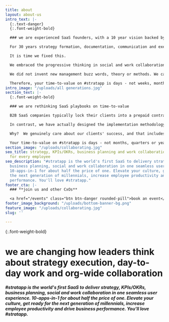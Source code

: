 ```yaml
---
title: about
layout: about-us
intro_text: |-
  {:.text-danger}
  {:.font-weight-bold}

  ### we are experienced SaaS founders, with a 10 year vision backed by investors who are market leaders

  For 30 years strategy formation, documentation, communication and execution has been flawed. The age old paradigms of static documents and top down control are holding us back. It is a global problem, affecting most organizations regardless of size, sector, culture or country.

  It is time we fixed this.

  We embraced the progressive thinking in social and work collaboration tech of the last 11 years, to create a seamless experience for executing both strategy and day-to-day work, in one place.

  We did not invent new management buzz words, theory or methods. We carefully designed #stratapp around what you already know.

  Therefore, your time-to-value on #stratapp is days - not weeks, months or quarters.
intro_image: "/uploads/all generations.jpg"
section_text: |-
  {:.font-weight-bold}

  ### we are rethinking SaaS playbooks on time-to-value

  B2B SaaS companies typically lock their clients into a prepaid contract, then leave the clients to figure out implementation by themselves; putting forward a list of 'preferred partners' who offer different advice, methodologies, resources and pricing.

  In contrast, we have actually designed the implementation methodology for our partners AND we have prescribed reasonable cost budgets for each and every step.

  Why?  We genuinely care about our clients' success, and that includes removing the stress, hassle and unforseen costs of implementation.

  Your time-to-value on #stratapp is days - not months, quarters or years.
section_image: "/uploads/collaborating.jpg"
seo_title: strategy, KPIs/OKRs, business planning and work collaboration software,
  for every employee
seo_description: "#stratapp is the world's first SaaS to delivery strategy, KPIs/OKRs,
  business planning, social and work collaboration in one seamless user experience.
  10-apps-in-1 for about half the price of one. Elevate your culture, get ready for
  the next generation of millennials, increase employee productivity and drive business
  performance. You'll love #stratapp."
footer_cta: |-
  ### **join us and other CxOs**

  <a href="/events" class="btn btn-danger rounded-pill">book an event</a>
footer_image_background: "/uploads/bottom-banner-bg.png"
feature_image: "/uploads/collaborating.jpg"
slug: ''

---
```

{:.font-weight-bold}

# we are changing how leaders think about strategy execution, day-to-day work and org-wide collaboration

##### #stratapp is the world's first SaaS to deliver strategy, KPIs/OKRs, business planning, social and work collaboration in one seamless user experience. 10-apps-in-1 for about half the price of one. Elevate your culture, get ready for the next generation of millennials, increase employee productivity and drive business performance. You'll love #stratapp.